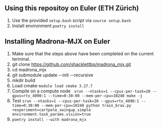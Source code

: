 ## Using this repositoy on Euler (ETH Zürich)
1. Use the provided `setup.bash` script via `source setup.bash`
2. Install environment `poetry install`


## Installing Madrona-MJX on Euler
1. Make sure that the steps above have been completed on the current terminal.
2. git clone https://github.com/shacklettbp/madrona_mjx.git
3. cd madrona_mjx
4. git submodule update --init --recursive
5. mkdir build
6. Load cmake `module load cmake 3.27.7`
7. Compile on a compute node ` srun --ntasks=1 --cpus-per-task=20 --gpus=rtx_4090:1 --time=0:30:00 --mem-per-cpu=10240 make -j`
8. Test `srun --ntasks=1 --cpus-per-task=20 --gpus=rtx_4090:1 --time=0:30:00 --mem-per-cpu=10240 python train_brax.py +experiment=cartpole_swingup_simple environment.task_params.vision=true`
9. `poetry install --with madrona_mjx`